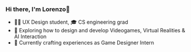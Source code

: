 ### Hi there, I'm Lorenzo👋
- 👨‍💻 UX Design student, 🎓 CS engineering grad
- 🔭 Exploring how to design and develop Videogames, Virtual Realities & AI Interaction
- 🌱 Currently crafting experiences as Game Designer Intern

